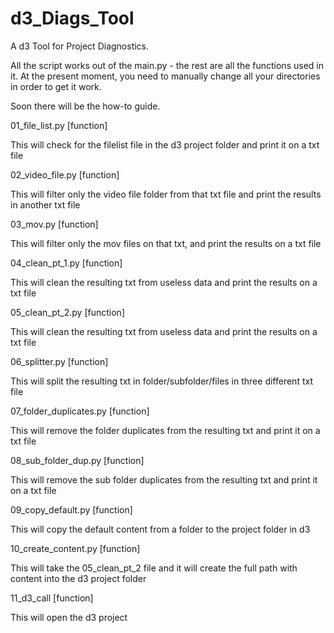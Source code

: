 # d3_Diags_Tool

 A d3 Tool for Project Diagnostics.
 
 All the script works out of the main.py - the rest are all the functions used in it.
 At the present moment, you need to manually change all your directories in order to get it work.
 
 Soon there will be the how-to guide.

01_file_list.py [function]

This will check for the filelist file in the d3 project folder and print it
on a txt file

02_video_file.py [function]

This will filter only the video file folder from that txt file
 and print the results in another txt file

03_mov.py [function]

This will filter only the mov files on that txt, and print the results on a
txt file

04_clean_pt_1.py [function]

This will clean the resulting txt from useless data and print the results on a
txt file

05_clean_pt_2.py [function]

This will clean the resulting txt from useless data and print the results on a
txt file

06_splitter.py [function]

This will split the resulting txt in folder/subfolder/files in three different
txt file

07_folder_duplicates.py [function]

This will remove the folder duplicates from the resulting txt and print it on a
txt file

08_sub_folder_dup.py [function]

This will remove the sub folder duplicates from the resulting txt and print it
on a txt file

09_copy_default.py [function]

This will copy the default content from a folder to the project folder in d3

10_create_content.py [function]

This will take the 05_clean_pt_2 file and it will create the full path with
content into the d3 project folder

11_d3_call [function]

This will open the d3 project
